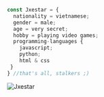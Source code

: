 ```javascript
const Jxestar = {
  nationality = vietnamese;
  gender = male;
  age = very secret;
  hobby = playing video games;
  programming-languages {
    javascript;
    python;
    html & css
 }
} //that's all, stalkers ;)
```
![Jxestar](https://raw.githubusercontent.com/Trilokia/Trilokia/379277808c61ef204768a61bbc5d25bc7798ccf1/bottom_header.svg)
